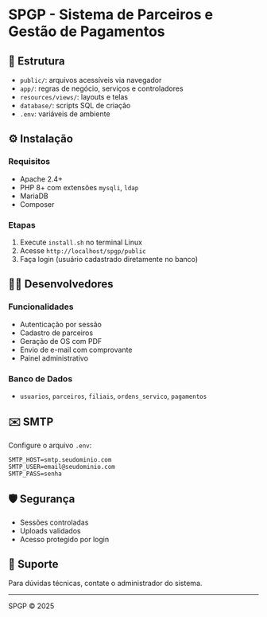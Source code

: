 # SPGP - Sistema de Parceiros e Gestão de Pagamentos

## 📁 Estrutura
- `public/`: arquivos acessíveis via navegador
- `app/`: regras de negócio, serviços e controladores
- `resources/views/`: layouts e telas
- `database/`: scripts SQL de criação
- `.env`: variáveis de ambiente

## ⚙️ Instalação

### Requisitos
- Apache 2.4+
- PHP 8+ com extensões `mysqli`, `ldap`
- MariaDB
- Composer

### Etapas
1. Execute `install.sh` no terminal Linux
2. Acesse `http://localhost/spgp/public`
3. Faça login (usuário cadastrado diretamente no banco)

## 👨‍💻 Desenvolvedores

### Funcionalidades
- Autenticação por sessão
- Cadastro de parceiros
- Geração de OS com PDF
- Envio de e-mail com comprovante
- Painel administrativo

### Banco de Dados
- `usuarios`, `parceiros`, `filiais`, `ordens_servico`, `pagamentos`

## ✉️ SMTP
Configure o arquivo `.env`:
```
SMTP_HOST=smtp.seudominio.com
SMTP_USER=email@seudominio.com
SMTP_PASS=senha
```

## 🛡 Segurança
- Sessões controladas
- Uploads validados
- Acesso protegido por login

## 🔧 Suporte
Para dúvidas técnicas, contate o administrador do sistema.

---

SPGP © 2025
